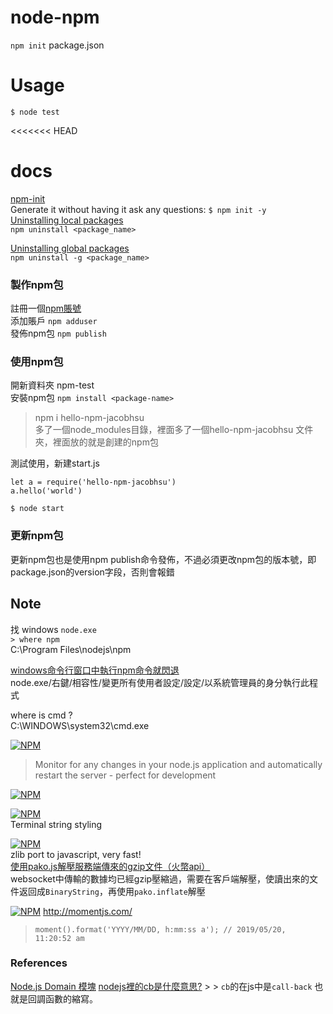 # node-npm

`npm init` package.json

# Usage

`$ node test`  

<<<<<<< HEAD
# docs

[npm-init](https://docs.npmjs.com/cli/init)  
Generate it without having it ask any questions:
`$ npm init -y`  
[Uninstalling local packages](https://docs.npmjs.com/uninstalling-packages-and-dependencies)    
`npm uninstall <package_name>`  

[Uninstalling global packages](https://docs.npmjs.com/uninstalling-packages-and-dependencies)  
`npm uninstall -g <package_name>`    



### 製作npm包  
註冊一個[npm賬號](https://www.npmjs.com)   
添加賬戶 `npm adduser`  
發佈npm包 `npm publish` 

### 使用npm包  
開新資料夾 npm-test  
安裝npm包 `npm install <package-name>`  
> npm i hello-npm-jacobhsu  
多了一個node_modules目錄，裡面多了一個hello-npm-jacobhsu 文件夾，裡面放的就是創建的npm包


測試使用，新建start.js
```
let a = require('hello-npm-jacobhsu')
a.hello('world')
```
`$ node start`

### 更新npm包
更新npm包也是使用npm publish命令發佈，不過必須更改npm包的版本號，即package.json的version字段，否則會報錯

## Note 

找 windows `node.exe`  
`> where npm`  
C:\Program Files\nodejs\npm  

[windows命令行窗口中執行npm命令就閃退](https://blog.csdn.net/roongyan92/article/details/80106399)  
node.exe/右鍵/相容性/變更所有使用者設定/設定/以系統管理員的身分執行此程式　

where is cmd ?    
C:\WINDOWS\system32\cmd.exe  

[![NPM](https://nodei.co/npm/nodemon.png?downloads=true&stars=true)](https://nodei.co/npm/nodemon/)  
 > Monitor for any changes in your node.js application and automatically restart the server - perfect for development 


[![NPM](https://nodei.co/npm/serve-favicon.png?downloads=true&stars=true)](https://nodei.co/npm/serve-favicon/)  

[![NPM](https://nodei.co/npm/chalk.png?downloads=true&stars=true)](https://nodei.co/npm/chalk/)    
Terminal string styling   

[![NPM](https://nodei.co/npm/pako.png?downloads=true&stars=true)](https://nodei.co/npm/pako/)    
zlib port to javascript, very fast!  
[使用pako.js解壓服務端傳來的gzip文件（火幣api）](https://blog.sakuradon.com/index.php/archives/124/)  
websocket中傳輸的數據均已經gzip壓縮過，需要在客戶端解壓，使讀出來的文件返回成`BinaryString`，再使用`pako.inflate`解壓    

[![NPM](https://nodei.co/npm/moment.png?downloads=true&stars=true)](https://nodei.co/npm/moment/) 
http://momentjs.com/ 
> `moment().format('YYYY/MM/DD, h:mm:ss a'); // 2019/05/20, 11:20:52 am`    

### References

[Node.js Domain 模塊](http://www.runoob.com/nodejs/nodejs-domain-module.html)
[nodejs裡的cb是什麼意思?](https://zhidao.baidu.com/question/1737085574259806347.html) > > `cb`的在js中是`call-back` 也就是回調函數的縮寫。  
